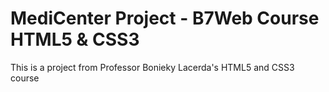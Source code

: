# MediCenter Project - B7Web Course HTML5 & CSS3
 This is a project from Professor Bonieky Lacerda's HTML5 and CSS3 course

